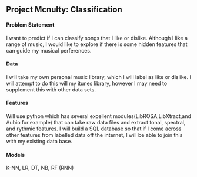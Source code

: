 ## Project Mcnulty: Classification

#### Problem Statement 
I want to predict if I can classify songs that I like or dislike.
Although I like a range of music, I would like to explore if there
is some hidden features that can guide my musical perferences.
#### Data 
I will take my own personal music library, which I will label 
as like or dislike. I will attempt to do this will my itunes library, 
however I may need to supplement this with other data sets. 
  
#### Features
Will use python which has several excellent modules(LibROSA,LibXtract,and Aubio for example) that can
take raw data files and extract tonal, spectral, and rythmic features.
I will build a SQL database so that if I come across other features from 
labelled data off the internet, I will be able to join this with my existing data base.


#### Models
K-NN, LR, DT, NB, RF (RNN)



